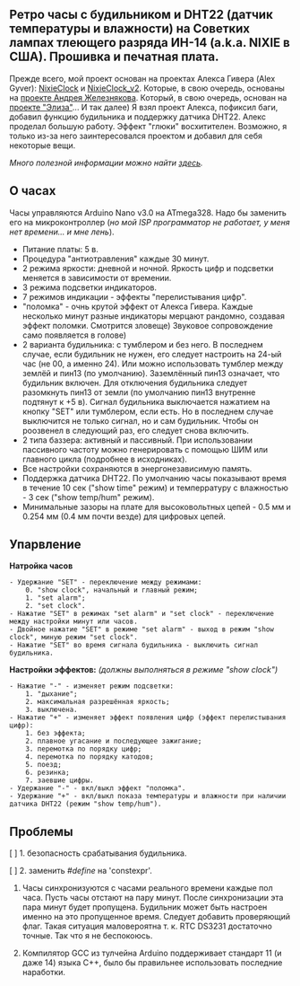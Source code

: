 ## Ретро часы с будильником и DHT22 (датчик температуры и влажности) на Советких лампах тлеющего разряда ИН-14 (a.k.a. NIXIE в США). Прошивка и печатная плата.

Прежде всего, мой проект основан на проектах Алекса Гивера (Alex Gyver): [NixieClock](https://github.com/AlexGyver/NixieClock) и [NixieClock_v2](https://github.com/AlexGyver/NixieClock_v2). Которые, в свою очередь, основаны на [проекте Андрея Железнякова](https://itworkclub.ru/arduino-%D1%87%D0%B0%D1%81%D1%8B-%D0%BD%D0%B0-%D0%B3%D0%B0%D0%B7%D0%BE%D1%80%D0%B0%D0%B7%D1%80%D1%8F%D0%B4%D0%BD%D1%8B%D1%85-%D0%B8%D0%BD%D0%B4%D0%B8%D0%BA%D0%B0%D1%82%D0%BE%D1%80%D0%B0%D1%85/). Который, в свою очередь, основан на [проекте "Элиза"](http://www.labkit.ru/html/clock?id=470)... И так далее)
Я взял проект Алекса, пофиксил баги, добавил функцию будильника и поддержку датчика DHT22. Алекс проделал большую работу. Эффект "глюки" восхитителен. Возможно, я только из-за него заинтересовался проектом и добавил для себя некоторые вещи.

*Много полезной информации можно найти [здесь](https://alexgyver.ru/nixieclock_v2/).*


## О часах

Часы управляются Arduino Nano v3.0 на ATmega328. Надо бы заменить его на микроконтроллер (*но мой ISP программатор не работает, у меня нет времени... и мне лень*).

- Питание платы: 5 в.
- Процедура "антиотравления" каждые 30 минут.
- 2 режима яркости: дневной и ночной. Яркость цифр и подсветки меняется в зависимости от времении.
- 3 режима подсветки индикаторов.
- 7 режимов индикации - эффекты "перелистывания цифр".
- "поломка" - очнь крутой эффект от Алекса Гивера. Каждые несколько минут разные индикаторы мерцают рандомно, создавая эффект поломки. Смотрится зловеще) Звуковое сопровождение само появляется в голове)
- 2 варианта будильника: с тумблером и без него. В последнем случае, если будильник не нужен, его следует настроить на 24-ый час (не 00, а именно 24). Или можно использовать тумблер между землёй и пин13 (по умолчанию). Заземлённый пин13 означает, что будильник включен. Для отключения будильника следует разомкнуть пин13 от земли (по умолчанию пин13 внутренне подтянут к +5 в).
Сигнал будильника выключается нажатием на кнопку "SET" или тумблером, если есть. Но в последнем случае выключится не только сигнал, но и сам будильник. Чтобы он роозвенел в следующий раз, его следует снова включить.
- 2 типа баззера: активный и пассивный. При использовании пассивного частоту можно генерировать с помощью ШИМ или главного цикла (подробнее в исходниках).
- Все настройки сохраняются в энергонезависимую память.
- Поддержка датчика DHT22. По умолчанию часы показывают время в течение 10 сек ("show time" режим) и темперратуру с влажностью - 3 сек ("show temp/hum" режим).
- Минимальные зазоры на плате для высоковольтных цепей - 0.5 мм и 0.254 мм (0.4 мм почти везде) для цифровых цепей.


## Упарвление

**Натройка часов**

	- Удержание "SET" - переключение между режимами:
		0. "show clock", начальный и главный режим;
		1. "set alarm";
		2. "set clock".
	- Нажатие "SET" в режимах "set alarm" и "set clock" - переключение между настройки минут или часов.
	- Двойное нажатие "SET" в режиме "set alarm" - выход в режим "show clock", миную режим "set clock".
	- Нажатие "SET" во время сигнала будильника - выключить сигнал будильника.

**Настройки эффектов:**
*(должны выполняться в режиме "show clock")*

	- Нажатие "-" - изменяет режим подсветки:
		1. "дыхание";
		2. максимальная разрешённая яркость;
		3. выключена.
	- Нажатие "+" - изменяет эффект появления цифр (эффект перелистывания цифр):
		1. без эффекта;
		2. плавное угасание и последующее зажигание;
		3. перемотка по порядку цифр;
		4. перемотка по порядку катодов;
		5. поезд;
		6. резинка;
		7. заевшие цифры.
	- Удержание "-" - вкл/выкл эффект "поломка".
	- Удержание "+" - вкл/выкл показа температуры и влажности при наличии датчика DHT22 (режим "show temp/hum").

## Проблемы

[  ] 1. безопасность срабатывания будильника.

[  ] 2. заменить *#define* на 'constexpr'.

1. Часы синхронизуются с часами реального времени каждые пол часа. Пусть часы отстают на пару минут. После синхронизации эта пара минут будет пропущена. Будильник может быть настроен именно на это пропущенное время. Следует добавить проверяющий флаг. Такая ситуация маловероятна т. к. RTC DS3231 достаточно точные. Так что я не беспокоюсь.

2. Компилятор GCC из тулчейна Arduino поддерживает стандарт 11 (и даже 14) языка C++, было бы правильнее использовать последние наработки.
